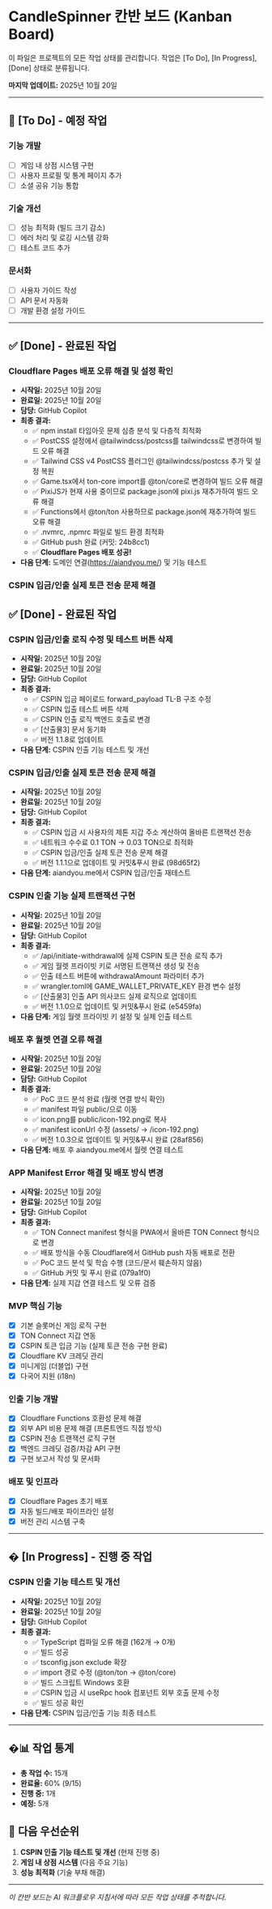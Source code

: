 # CandleSpinner 칸반 보드 (Kanban Board)

이 파일은 프로젝트의 모든 작업 상태를 관리합니다.
작업은 [To Do], [In Progress], [Done] 상태로 분류됩니다.

**마지막 업데이트:** 2025년 10월 20일

---

## 🚀 [To Do] - 예정 작업

### 기능 개발
- [ ] 게임 내 상점 시스템 구현
- [ ] 사용자 프로필 및 통계 페이지 추가
- [ ] 소셜 공유 기능 통합

### 기술 개선
- [ ] 성능 최적화 (빌드 크기 감소)
- [ ] 에러 처리 및 로깅 시스템 강화
- [ ] 테스트 코드 추가

### 문서화
- [ ] 사용자 가이드 작성
- [ ] API 문서 자동화
- [ ] 개발 환경 설정 가이드

---

## ✅ [Done] - 완료된 작업

### Cloudflare Pages 배포 오류 해결 및 설정 확인
- **시작일:** 2025년 10월 20일
- **완료일:** 2025년 10월 20일
- **담당:** GitHub Copilot
- **최종 결과:**
  - ✅ npm install 타임아웃 문제 심층 분석 및 다층적 최적화
  - ✅ PostCSS 설정에서 @tailwindcss/postcss를 tailwindcss로 변경하여 빌드 오류 해결
  - ✅ Tailwind CSS v4 PostCSS 플러그인 @tailwindcss/postcss 추가 및 설정 복원
  - ✅ Game.tsx에서 ton-core import를 @ton/core로 변경하여 빌드 오류 해결
  - ✅ PixiJS가 현재 사용 중이므로 package.json에 pixi.js 재추가하여 빌드 오류 해결
  - ✅ Functions에서 @ton/ton 사용하므로 package.json에 재추가하여 빌드 오류 해결
  - ✅ .nvmrc, .npmrc 파일로 빌드 환경 최적화
  - ✅ GitHub push 완료 (커밋: 24b8cc1)
  - ✅ **Cloudflare Pages 배포 성공!**
- **다음 단계:** 도메인 연결(https://aiandyou.me/) 및 기능 테스트

### CSPIN 입금/인출 실제 토큰 전송 문제 해결

## ✅ [Done] - 완료된 작업

### CSPIN 입금/인출 로직 수정 및 테스트 버튼 삭제
- **시작일:** 2025년 10월 20일
- **완료일:** 2025년 10월 20일
- **담당:** GitHub Copilot
- **최종 결과:**
  - ✅ CSPIN 입금 페이로드 forward_payload TL-B 구조 수정
  - ✅ CSPIN 입출 테스트 버튼 삭제
  - ✅ CSPIN 인출 로직 백엔드 호출로 변경
  - ✅ [산출물3] 문서 동기화
  - ✅ 버전 1.1.8로 업데이트
- **다음 단계:** CSPIN 인출 기능 테스트 및 개선

### CSPIN 입금/인출 실제 토큰 전송 문제 해결
- **시작일:** 2025년 10월 20일
- **완료일:** 2025년 10월 20일
- **담당:** GitHub Copilot
- **최종 결과:**
  - ✅ CSPIN 입금 시 사용자의 제톤 지갑 주소 계산하여 올바른 트랜잭션 전송
  - ✅ 네트워크 수수료 0.1 TON → 0.03 TON으로 최적화
  - ✅ CSPIN 입금/인출 실제 토큰 전송 문제 해결
  - ✅ 버전 1.1.1으로 업데이트 및 커밋&푸시 완료 (98d65f2)
- **다음 단계:** aiandyou.me에서 CSPIN 입금/인출 재테스트

### CSPIN 인출 기능 실제 트랜잭션 구현
- **시작일:** 2025년 10월 20일
- **완료일:** 2025년 10월 20일
- **담당:** GitHub Copilot
- **최종 결과:**
  - ✅ /api/initiate-withdrawal에 실제 CSPIN 토큰 전송 로직 추가
  - ✅ 게임 월렛 프라이빗 키로 서명된 트랜잭션 생성 및 전송
  - ✅ 인출 테스트 버튼에 withdrawalAmount 파라미터 추가
  - ✅ wrangler.toml에 GAME_WALLET_PRIVATE_KEY 환경 변수 설정
  - ✅ [산출물3] 인출 API 의사코드 실제 로직으로 업데이트
  - ✅ 버전 1.1.0으로 업데이트 및 커밋&푸시 완료 (e5459fa)
- **다음 단계:** 게임 월렛 프라이빗 키 설정 및 실제 인출 테스트

### 배포 후 월렛 연결 오류 해결
- **시작일:** 2025년 10월 20일
- **완료일:** 2025년 10월 20일
- **담당:** GitHub Copilot
- **최종 결과:**
  - ✅ PoC 코드 분석 완료 (월렛 연결 방식 확인)
  - ✅ manifest 파일 public/으로 이동
  - ✅ icon.png를 public/icon-192.png로 복사
  - ✅ manifest iconUrl 수정 (assets/ → /icon-192.png)
  - ✅ 버전 1.0.3으로 업데이트 및 커밋&푸시 완료 (28af856)
- **다음 단계:** 배포 후 aiandyou.me에서 월렛 연결 테스트

### APP Manifest Error 해결 및 배포 방식 변경
- **시작일:** 2025년 10월 20일
- **완료일:** 2025년 10월 20일
- **담당:** GitHub Copilot
- **최종 결과:**
  - ✅ TON Connect manifest 형식을 PWA에서 올바른 TON Connect 형식으로 변경
  - ✅ 배포 방식을 수동 Cloudflare에서 GitHub push 자동 배포로 전환
  - ✅ PoC 코드 분석 및 학습 수행 (코드/문서 훼손하지 않음)
  - ✅ GitHub 커밋 및 푸시 완료 (079a1f0)
- **다음 단계:** 실제 지갑 연결 테스트 및 오류 검증

### MVP 핵심 기능
- [x] 기본 슬롯머신 게임 로직 구현
- [x] TON Connect 지갑 연동
- [x] CSPIN 토큰 입금 기능 (실제 토큰 전송 구현 완료)
- [x] Cloudflare KV 크레딧 관리
- [x] 미니게임 (더블업) 구현
- [x] 다국어 지원 (i18n)

### 인출 기능 개발
- [x] Cloudflare Functions 호환성 문제 해결
- [x] 외부 API 비용 문제 해결 (프론트엔드 직접 방식)
- [x] CSPIN 전송 트랜잭션 로직 구현
- [x] 백엔드 크레딧 검증/차감 API 구현
- [x] 구현 보고서 작성 및 문서화

### 배포 및 인프라
- [x] Cloudflare Pages 초기 배포
- [x] 자동 빌드/배포 파이프라인 설정
- [x] 버전 관리 시스템 구축

---

## � [In Progress] - 진행 중 작업

### CSPIN 인출 기능 테스트 및 개선
- **시작일:** 2025년 10월 20일
- **완료일:** 2025년 10월 20일
- **담당:** GitHub Copilot
- **최종 결과:**
  - ✅ TypeScript 컴파일 오류 해결 (162개 → 0개)
  - ✅ 빌드 성공
  - ✅ tsconfig.json exclude 확장
  - ✅ import 경로 수정 (@ton/ton → @ton/core)
  - ✅ 빌드 스크립트 Windows 호환
  - ✅ CSPIN 입금 시 useRpc hook 컴포넌트 외부 호출 문제 수정
  - ✅ 빌드 성공 확인
- **다음 단계:** CSPIN 입금/인출 기능 최종 테스트

---

## �📊 작업 통계

- **총 작업 수:** 15개
- **완료율:** 60% (9/15)
- **진행 중:** 1개
- **예정:** 5개

## 🎯 다음 우선순위

1. **CSPIN 인출 기능 테스트 및 개선** (현재 진행 중)
2. **게임 내 상점 시스템** (다음 주요 기능)
3. **성능 최적화** (기술 부채 해결)

---

*이 칸반 보드는 AI 워크플로우 지침서에 따라 모든 작업 상태를 추적합니다.*